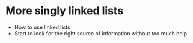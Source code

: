 # More singly linked lists

- How to use linked lists
- Start to look for the right source of information without too much help

